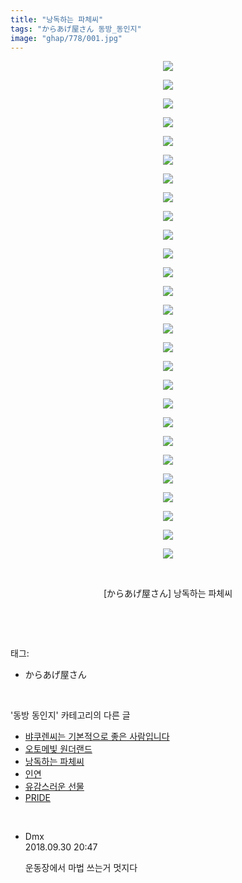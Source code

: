 ```yaml
---
title: "낭독하는 파체씨"
tags: "からあげ屋さん 동방_동인지"
image: "ghap/778/001.jpg"
---
```

<div class="article">
<p style="text-align: center; clear: none; float: none;"><img src="{{ site.nasurl }}/ghap/778/001.jpg"/></p>
<p style="text-align: center; clear: none; float: none;"><img src="{{ site.nasurl }}/ghap/778/002.jpg"/></p>
<p style="text-align: center; clear: none; float: none;"><img src="{{ site.nasurl }}/ghap/778/003.jpg"/></p>
<p style="text-align: center; clear: none; float: none;"><img src="{{ site.nasurl }}/ghap/778/004.jpg"/></p>
<p style="text-align: center; clear: none; float: none;"><img src="{{ site.nasurl }}/ghap/778/005.jpg"/></p>
<p style="text-align: center; clear: none; float: none;"><img src="{{ site.nasurl }}/ghap/778/006.jpg"/></p>
<p style="text-align: center; clear: none; float: none;"><img src="{{ site.nasurl }}/ghap/778/007.jpg"/></p>
<p style="text-align: center; clear: none; float: none;"><img src="{{ site.nasurl }}/ghap/778/008.jpg"/></p>
<p style="text-align: center; clear: none; float: none;"><img src="{{ site.nasurl }}/ghap/778/009.jpg"/></p>
<p style="text-align: center; clear: none; float: none;"><img src="{{ site.nasurl }}/ghap/778/010.jpg"/></p>
<p style="text-align: center; clear: none; float: none;"><img src="{{ site.nasurl }}/ghap/778/011.jpg"/></p>
<p style="text-align: center; clear: none; float: none;"><img src="{{ site.nasurl }}/ghap/778/012.jpg"/></p>
<p style="text-align: center; clear: none; float: none;"><img src="{{ site.nasurl }}/ghap/778/013.jpg"/></p>
<p style="text-align: center; clear: none; float: none;"><img src="{{ site.nasurl }}/ghap/778/014.jpg"/></p>
<p style="text-align: center; clear: none; float: none;"><img src="{{ site.nasurl }}/ghap/778/015.jpg"/></p>
<p style="text-align: center; clear: none; float: none;"><img src="{{ site.nasurl }}/ghap/778/016.jpg"/></p>
<p style="text-align: center; clear: none; float: none;"><img src="{{ site.nasurl }}/ghap/778/017.jpg"/></p>
<p style="text-align: center; clear: none; float: none;"><img src="{{ site.nasurl }}/ghap/778/018.jpg"/></p>
<p style="text-align: center; clear: none; float: none;"><img src="{{ site.nasurl }}/ghap/778/019.jpg"/></p>
<p style="text-align: center; clear: none; float: none;"><img src="{{ site.nasurl }}/ghap/778/020.jpg"/></p>
<p style="text-align: center; clear: none; float: none;"><img src="{{ site.nasurl }}/ghap/778/021.jpg"/></p>
<p style="text-align: center; clear: none; float: none;"><img src="{{ site.nasurl }}/ghap/778/022.jpg"/></p>
<p style="text-align: center; clear: none; float: none;"><img src="{{ site.nasurl }}/ghap/778/023.jpg"/></p>
<p style="text-align: center; clear: none; float: none;"><img src="{{ site.nasurl }}/ghap/778/024.jpg"/></p>
<p style="text-align: center; clear: none; float: none;"><img src="{{ site.nasurl }}/ghap/778/025.jpg"/></p>
<p style="text-align: center; clear: none; float: none;"><img src="{{ site.nasurl }}/ghap/778/026.jpg"/></p>
<p style="text-align: center; clear: none; float: none;"><img src="{{ site.nasurl }}/ghap/778/027.jpg"/></p>
<p style="text-align: center; clear: none; float: none;"><br/></p>
<p style="text-align: center; clear: none; float: none;">[からあげ屋さん] 낭독하는 파체씨</p>
<p><br/></p>
</div><br/>
<div class="tagTrail">
<p>태그: </p>
<ul>
<li>からあげ屋さん</li>
</ul>
</div><br/>
<div class="another">
<p>'동방 동인지' 카테고리의 다른 글</p>
<ul>
<li><a href="/2016-07-09-ghap_780">뱌쿠렌씨는 기본적으로 좋은 사람입니다</a></li>
<li><a href="/2016-07-09-ghap_779">오토메빛 원더랜드</a></li>
<li><a href="/2016-07-09-ghap_778">낭독하는 파체씨</a></li>
<li><a href="/2016-07-09-ghap_777">인연</a></li>
<li><a href="/2016-07-09-ghap_776">유감스러운 선물</a></li>
<li><a href="/2016-07-09-ghap_775">PRIDE</a></li>
</ul>
</div><br/>
<div class="cb_module cb_fluid">
<div class="cb_wrt cb_profile">
<div class="comment">
<ul>
<li class="cb_thumb_off" id="comment15342388">
<div class="cb_comment_area">
<div class="cb_info_area">
<div class="cb_section">
<span class="cb_nick_name">Dmx</span>
</div>
<div class="cb_section">
<span class="cb_date">2018.09.30 20:47 </span>
</div>
</div>
<div class="cb_dsc_comment">
<p class="cb_dsc">
											운동장에서 마법 쓰는거 멋지다
										</p>
</div>
</div></li>
</ul>
</div>
</div><!-- commentList close -->
</div><br/>
